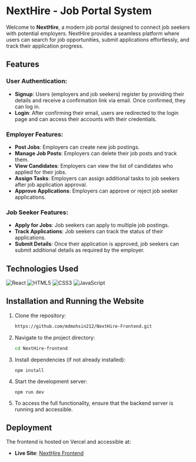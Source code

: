 # NextHire - Job Portal System  

Welcome to **NextHire**, a modern job portal designed to connect job seekers with potential employers.  NextHire provides a seamless platform where users can search for job opportunities, submit applications effortlessly, and track their application progress.

## Features

### **User Authentication**:
- **Signup**: Users (employers and job seekers) register by providing their details and receive a confirmation link via email. Once confirmed, they can log in.
- **Login**: After confirming their email, users are redirected to the login page and can access their accounts with their credentials.

### **Employer Features**:
- **Post Jobs**: Employers can create new job postings.
- **Manage Job Posts**: Employers can delete their job posts and track them.
- **View Candidates**: Employers can view the list of candidates who applied for their jobs.
- **Assign Tasks**: Employers can assign additional tasks to job seekers after job application approval.
- **Approve Applications**: Employers can approve or reject job seeker applications.

### **Job Seeker Features**:
- **Apply for Jobs**: Job seekers can apply to multiple job postings.
- **Track Applications**: Job seekers can track the status of their applications.
- **Submit Details**: Once their application is approved, job seekers can submit additional details as required by the employer.

## Technologies Used

![React](https://img.shields.io/badge/React-61DAFB?style=for-the-badge&logo=react&logoColor=black)
![HTML5](https://img.shields.io/badge/HTML5-E34F26?style=for-the-badge&logo=html5&logoColor=white)
![CSS3](https://img.shields.io/badge/CSS3-1572B6?style=for-the-badge&logo=css3&logoColor=white)
![JavaScript](https://img.shields.io/badge/JavaScript-F7DF1E?style=for-the-badge&logo=javascript&logoColor=black)

## Installation and Running the Website

1. Clone the repository:
    ```bash
    https://github.com/mdmohsin212/NextHire-Frontend.git
    ```

2. Navigate to the project directory:
    ```bash
    cd NextHire-frontend
    ```

3. Install dependencies (if not already installed):
    ```
    npm install
    ```

4. Start the development server:
    ```
    npm run dev
    ```

5. To access the full functionality, ensure that the backend server is running and accessible.

## Deployment

The frontend is hosted on Vercel and accessible at:
- **Live Site**: [NextHire Frontend](https://nexthire-frontend.vercel.app/)
